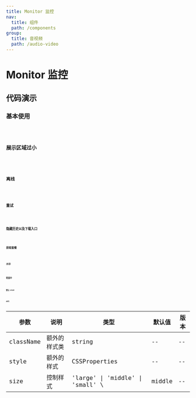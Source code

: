 ```yaml
---
title: Monitor 监控
nav:
  title: 组件
  path: /components
group:
  title: 音视频
  path: /audio-video
---
```


# Monitor 监控

## 代码演示

### 基本使用

<code src="./demo/monitor.tsx" />

### 展示区域过小

<code src="./demo/mini.tsx" />

### 离线

<code src="./demo/offline.tsx" />

### 重试

<code src="./demo/retry.tsx" />

### 隐藏历史以及下载入口

<code src="./demo/demo-05.tsx" />

### 获取套餐

<code src="./demo/demo-07.tsx" />

### 水印

<code src="./demo/demo-06.tsx" />

### 轮巡中

<code src="./demo/demo-08.tsx" />

### 默认 m3u8

<code src="./demo/demo-09.tsx" />

## API

| 参数      | 说明         | 类型                              | 默认值 | 版本 |
| --------- | ------------ | --------------------------------- | ------ | ---- |
| className | 额外的样式类 | string                            | --     | --   |
| style     | 额外的样式   | CSSProperties                     | --     | --   |
| size      | 控制样式     | 'large' \| 'middle' \| 'small' \  | middle | --   |
